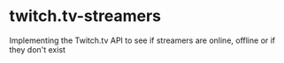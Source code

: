 # twitch.tv-streamers
Implementing the Twitch.tv API to see if streamers are online, offline or if they don't exist
